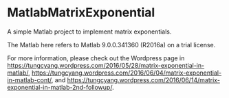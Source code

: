 # MatlabMatrixExponential

A simple Matlab project to implement matrix exponentials.

The Matlab here refers to Matlab 9.0.0.341360 (R2016a) on a trial license.

For more information, please check out the Wordpress page in https://tungcyang.wordpress.com/2016/05/28/matrix-exponential-in-matlab/,  https://tungcyang.wordpress.com/2016/06/04/matrix-exponential-in-matlab-cont/, and https://tungcyang.wordpress.com/2016/06/14/matrix-exponential-in-matlab-2nd-followup/.
